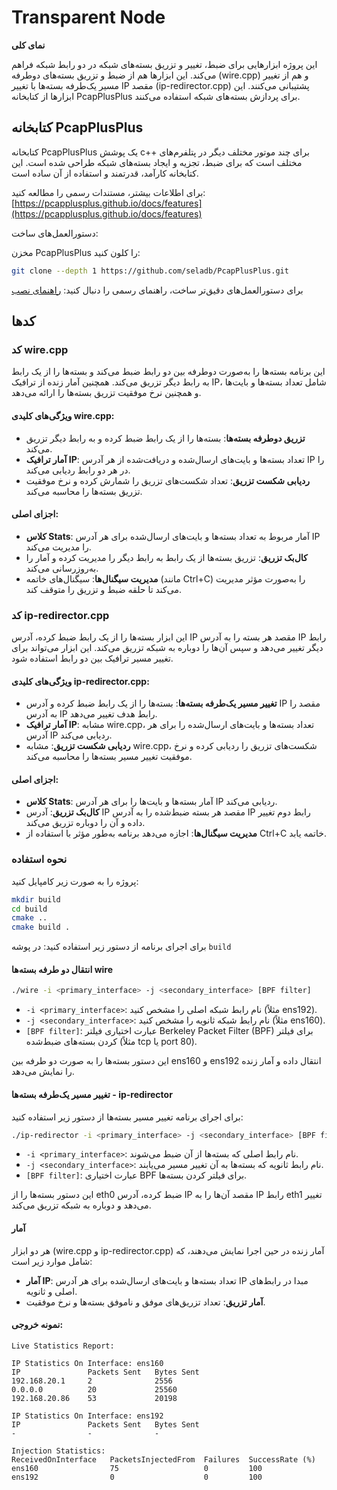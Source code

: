 # Transparent Node  
**نمای کلی**

این پروژه ابزارهایی برای ضبط، تغییر و تزریق بسته‌های شبکه در دو رابط شبکه فراهم می‌کند. این ابزارها هم از ضبط و تزریق بسته‌های دوطرفه (wire.cpp) و هم از تغییر مسیر یک‌طرفه بسته‌ها با تغییر IP مقصد (ip-redirector.cpp) پشتیبانی می‌کنند. این ابزارها از کتابخانه PcapPlusPlus برای پردازش بسته‌های شبکه استفاده می‌کنند.

## کتابخانه PcapPlusPlus

کتابخانه PcapPlusPlus یک پوشش c++ برای چند موتور مختلف دیگر در پتلفرم‌های مختلف است که برای ضبط، تجزیه و ایجاد بسته‌های شبکه طراحی شده است. این کتابخانه کارآمد، قدرتمند و استفاده از آن ساده است.

برای اطلاعات بیشتر، مستندات رسمی را مطالعه کنید:  
[https://pcapplusplus.github.io/docs/features](https://pcapplusplus.github.io/docs/features)

دستورالعمل‌های ساخت:

مخزن PcapPlusPlus را کلون کنید:

```bash
git clone --depth 1 https://github.com/seladb/PcapPlusPlus.git
```

برای دستورالعمل‌های دقیق‌تر ساخت، راهنمای رسمی را دنبال کنید: [راهنمای نصب](https://pcapplusplus.github.io/docs/installation/)

## کدها

### کد **wire.cpp**

این برنامه بسته‌ها را به‌صورت دوطرفه بین دو رابط ضبط می‌کند و بسته‌ها را از یک رابط به رابط دیگر تزریق می‌کند. همچنین آمار زنده از ترافیک IP، شامل تعداد بسته‌ها و بایت‌ها و همچنین نرخ موفقیت تزریق بسته‌ها را ارائه می‌دهد.

#### ویژگی‌های کلیدی wire.cpp:

- **تزریق دوطرفه بسته‌ها**: بسته‌ها را از یک رابط ضبط کرده و به رابط دیگر تزریق می‌کند.
- **آمار ترافیک IP**: تعداد بسته‌ها و بایت‌های ارسال‌شده و دریافت‌شده از هر آدرس IP را در هر دو رابط ردیابی می‌کند.
- **ردیابی شکست تزریق**: تعداد شکست‌های تزریق را شمارش کرده و نرخ موفقیت تزریق بسته‌ها را محاسبه می‌کند.

#### اجزای اصلی:

- **کلاس Stats**: آمار مربوط به تعداد بسته‌ها و بایت‌های ارسال‌شده برای هر آدرس IP را مدیریت می‌کند.
- **کال‌بک تزریق**: تزریق بسته‌ها از یک رابط به رابط دیگر را مدیریت کرده و آمار را به‌روزرسانی می‌کند.
- **مدیریت سیگنال‌ها**: سیگنال‌های خاتمه (مانند Ctrl+C) را به‌صورت مؤثر مدیریت می‌کند تا حلقه ضبط و تزریق را متوقف کند.

### کد ip-redirector.cpp

این ابزار بسته‌ها را از یک رابط ضبط کرده، آدرس IP مقصد هر بسته را به آدرس IP رابط دیگر تغییر می‌دهد و سپس آن‌ها را دوباره به شبکه تزریق می‌کند. این ابزار می‌تواند برای تغییر مسیر ترافیک بین دو رابط استفاده شود.

#### ویژگی‌های کلیدی ip-redirector.cpp:

- **تغییر مسیر یک‌طرفه بسته‌ها**: بسته‌ها را از یک رابط ضبط کرده و آدرس IP مقصد را به آدرس IP رابط هدف تغییر می‌دهد.
- **آمار ترافیک IP**: مشابه wire.cpp، تعداد بسته‌ها و بایت‌های ارسال‌شده را برای هر آدرس IP ردیابی می‌کند.
- **ردیابی شکست تزریق**: مشابه wire.cpp، شکست‌های تزریق را ردیابی کرده و نرخ موفقیت تغییر مسیر بسته‌ها را محاسبه می‌کند.

#### اجزای اصلی:

- **کلاس Stats**: آمار بسته‌ها و بایت‌ها را برای هر آدرس IP ردیابی می‌کند.
- **کال‌بک تزریق**: آدرس IP مقصد هر بسته ضبط‌شده را به آدرس IP رابط دوم تغییر داده و آن را دوباره تزریق می‌کند.
- **مدیریت سیگنال‌ها**: اجازه می‌دهد برنامه به‌طور مؤثر با استفاده از Ctrl+C خاتمه یابد.

### نحوه استفاده
پروژه را به صورت زیر کامپایل کنید:
```bash
mkdir build
cd build
cmake ..
cmake build .
```

برای اجرای برنامه از دستور زیر استفاده کنید: در پوشه `build`

#### انتقال دو طرفه بسته‌ها wire

```bash
./wire -i <primary_interface> -j <secondary_interface> [BPF filter]
```

- `-i <primary_interface>`: نام رابط شبکه اصلی را مشخص کنید (مثلاً ens192).
- `-j <secondary_interface>`: نام رابط شبکه ثانویه را مشخص کنید (مثلاً ens160).
- `[BPF filter]`: عبارت اختیاری فیلتر Berkeley Packet Filter (BPF) برای فیلتر کردن بسته‌های ضبط‌شده (مثلاً tcp یا port 80).


این دستور بسته‌ها را به صورت دو طرفه بین  ens160 و ens192 انتقال داده و آمار زنده را نمایش می‌دهد.

#### تغییر مسیر یک‌طرفه بسته‌ها - ip-redirector

برای اجرای برنامه تغییر مسیر بسته‌ها از دستور زیر استفاده کنید:

```bash
./ip-redirector -i <primary_interface> -j <secondary_interface> [BPF filter]
```

- `-i <primary_interface>`: نام رابط اصلی که بسته‌ها از آن ضبط می‌شوند.
- `-j <secondary_interface>`: نام رابط ثانویه که بسته‌ها به آن تغییر مسیر می‌یابند.
- `[BPF filter]`: عبارت اختیاری BPF برای فیلتر کردن بسته‌ها.

این دستور بسته‌ها را از eth0 ضبط کرده، آدرس IP مقصد آن‌ها را به IP رابط eth1 تغییر می‌دهد و دوباره به شبکه تزریق می‌کند.

#### آمار

هر دو ابزار (wire.cpp و ip-redirector.cpp) آمار زنده در حین اجرا نمایش می‌دهند، که شامل موارد زیر است:

- **آمار IP**: تعداد بسته‌ها و بایت‌های ارسال‌شده برای هر آدرس IP مبدا در رابط‌های اصلی و ثانویه.
- **آمار تزریق**: تعداد تزریق‌های موفق و ناموفق بسته‌ها و نرخ موفقیت.

#### نمونه خروجی:
```
Live Statistics Report:

IP Statistics On Interface: ens160
IP               Packets Sent   Bytes Sent  
192.168.20.1     2              2556        
0.0.0.0          20             25560       
192.168.20.86    53             20198       

IP Statistics On Interface: ens192
IP               Packets Sent   Bytes Sent  
-                -              -           

Injection Statistics:
ReceivedOnInterface   PacketsInjectedFrom  Failures  SuccessRate (%)
ens160                75                   0         100
ens192                0                    0         100

```